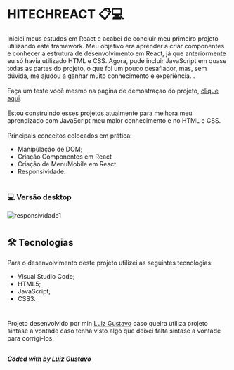 # HITECHREACT 📋💻
Iniciei meus estudos em React e acabei de concluir meu primeiro projeto utilizando este framework. Meu objetivo era aprender a criar componentes e conhecer a estrutura de desenvolvimento em React, já que anteriormente eu só havia utilizado HTML e CSS. Agora, pude incluir JavaScript em quase todas as partes do projeto, o que foi um pouco desafiador, mas, sem dúvida, me ajudou a ganhar muito conhecimento e experiência. .
<br>
<br>
Faça um teste você mesmo na pagina de demostraçao do projeto, <a href="https://hitechreact.vercel.app/">clique aqui</a>.
<br>
<br>
Estou construindo esses projetos atualmente para melhora meu aprendizado com JavaScript meu maior conhecimento e no HTML e CSS.
<br>
<br>
Principais conceitos colocados em prática:
<ul>
  <li>Manipulação de DOM;</li>
  <li>Criação Componentes em React</li>
  <li>Criação de MenuMobile em React</li>
  <li>Responsividade.</li>
</ul>

#

### 💻 Versão desktop
![responsividade1](https://github.com/lgluiz1/HITECHREACT/assets/125038498/f95b5b5b-d0b5-414c-bdad-6bf90e36b6b9)

#
## 🛠 Tecnologias
Para o desenvolvimento deste projeto utilizei as seguintes tecnologias:
<ul>
  <li>Visual Studio Code;</li>
  <li>HTML5;</li>
  <li>JavaScript;</li>
  <li>CSS3.</li>
</ul>

#

Projeto desenvolvido por min <a href="https://github.com/lgluiz1/">Luiz Gustavo</a> caso queira utiliza projeto sintase a vontade caso tenha visto algo que deixei falta sintase a vontade para corrigi-los.

## 

## 
##### Coded with  by <a href="https://github.com/lgluiz1/">Luiz Gustavo</a>
